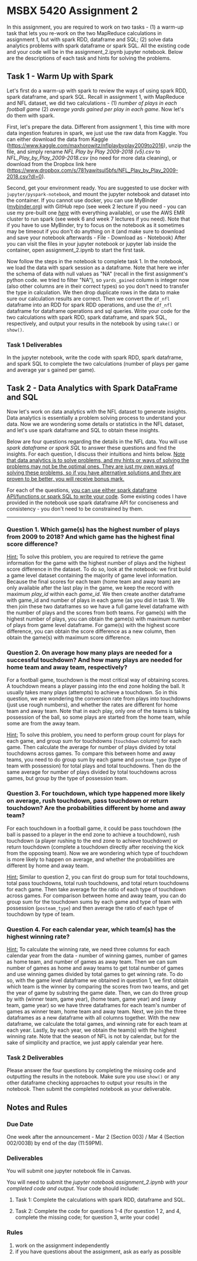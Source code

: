 # MSBX 5420 Assignment 2

In this assignment, you are required to work on two tasks - (1) a warm-up task that lets you re-work on the two MapReduce calculations in assignment 1, but with spark RDD, dataframe and SQL; (2) solve data analytics problems with spark dataframe or spark SQL. All the existing code and your code will be in the assignment_2.ipynb jupyter notebook. Below are the descriptions of each task and hints for solving the problems.

## Task 1 - Warm Up with Spark

Let's first do a warm-up with spark to review the ways of using spark RDD, spark dataframe, and spark SQL. Recall in assignment 1, with MapReduce and NFL dataset, we did two calculations - (1) *number of plays in each football game* (2) *average yards gained per play in each game*. Now let's do them with spark.

First, let's prepare the data. Different from assignment 1, this time with more data ingestion features in spark, we just use the raw data from Kaggle. You can either download the data from Kaggle (https://www.kaggle.com/maxhorowitz/nflplaybyplay2009to2016), unzip the file, and simply rename *NFL Play by Play 2009-2018 (v5).csv* to *NFL_Play_by_Play_2009-2018.csv* (no need for more data cleaning), or download from the Dropbox link here (https://www.dropbox.com/s/781yawitsul5bfs/NFL_Play_by_Play_2009-2018.csv?dl=0).

Second, get your environment ready. You are suggested to use docker with `jupyter/pyspark-notebook`, and mount the jupyter notebook and dataset into the container. If you cannot use docker, you can use MyBinder ([mybinder.org](https://mybinder.org)) with GitHub repo (see week 2 lecture if you need - you can use my pre-built one *[here](https://mybinder.org/v2/gh/msbx5420-class/msbx5420-class.github.io/HEAD)* with everything available), or use the AWS EMR cluster to run spark (see week 6 and week 7 lectures if you need). Note that if you have to use MyBinder, try to focus on the notebook as it sometimes may be timeout if you don't do anything on it (and make sure to download and save your notebook afterwards - File - Download as - Notebook) After you can visit the files in your jupyter notebook or jupyter lab inside the container, open assignment_2.ipynb to start the first task.

Now follow the steps in the notebook to complete task 1. In the notebook, we load the data with spark session as a dataframe. Note that here we infer the schema of data with null values as "NA" (recall in the first assignment's python code. we tried to filter "NA"), so `yards_gained` column is integer now (also other columns are in their correct types) so you don't need to transfer the type in calculation. We then drop duplicate rows in the data to make sure our calculation results are correct. Then we convert the `df_nfl` dataframe into an RDD for spark RDD operations, and use the `df_nfl` dataframe for dataframe operations and sql queries. Write your code for the two calculations with spark RDD, spark dataframe, and spark SQL, respectively, and output your results in the notebook by using `take()` or `show()`.

### Task 1 Deliverables

In the jupyter notebook, write the code with spark RDD, spark dataframe, and spark SQL to complete the two calculations (number of plays per game and average yar s gained per game).

## Task 2 - Data Analytics with Spark DataFrame and SQL

Now let's work on data analytics with the NFL dataset to generate insights. Data analytics is essentially a problem solving process to understand your data. Now we are wondering some details or statistics in the NFL dataset, and let's use spark dataframe and SQL to obtain these insights.

Below are four questions regarding the details in the NFL data. You will use *spark dataframe or spark SQL* to answer these questions and find the insights. For each question, I discuss their intuitions and hints below. <u>Note that data analytics is to solve problems, and my hints or ways of solving the problems may not be the optimal ones. They are just my own ways of solving these problems, so if you have alternative solutions and they are proven to be better, you will receive bonus mark.</u>

For each of the questions, <u>you can use either spark dataframe API/functions or spark SQL to write your code</u>. Some existing codes I have provided in the notebook use spark dataframe API for conciseness and consistency - you don't need to be constrained by them.

------

### Question 1. Which game(s) has the highest number of plays from 2009 to 2018? And which game has the highest final score difference?

<u>Hint:</u> To solve this problem, you are required to retrieve the game information for the game with the highest number of plays and the highest score difference in the dataset. To do so, look at the notebook: we first build a game level dataset containing the majority of game level information. Because the final scores for each team (home team and away team) are only available after the last play in the game, we keep the record with maximum *play_id* within each *game_id*. We then create another dataframe with game_id and number of plays in each game (as you did in task 1). We then join these two dataframes so we have a full game level dataframe with the number of plays and the scores from both teams. For game(s) with the highest number of plays, you can obtain the game(s) with maximum number of plays from game level dataframe. For game(s) with the highest score difference, you can obtain the score difference as a new column, then obtain the game(s) with maximum score difference.

### Question 2. On average how many plays are needed for a successful touchdown? And how many plays are needed for home team and away team, respectively?

For a football game, touchdown is the most critical way of obtaining scores. A touchdown means a player passing into the end zone holding the ball. It usually takes many plays (attempts) to achieve a touchdown. So in this question, we are wondering the conversion rate from plays into touchdowns (just use rough numbers), and whether the rates are different for home team and away team. Note that in each play, only one of the teams is taking possession of the ball, so some plays are started from the home team, while some are from the away team.

<u>Hint:</u> To solve this problem, you need to perform group count for plays for each game, and group sum for touchdowns (`touchdown` column) for each game. Then calculate the average for number of plays divided by total touchdowns across games. To compare this between home and away teams, you need to do group sum by each game and `posteam_type` (type of team with possession) for total plays and total touchdowns. Then do the same average for number of plays divided by total touchdowns across games, but group by the type of possession team.

### Question 3. For touchdown, which type happened more likely on average, rush touchdown, pass touchdown or return touchdown? Are the probabilities different by home and away team?

For each touchdown in a football game, it could be pass touchdown (the ball is passed to a player in the end zone to achieve a touchdown), rush touchdown (a player rushing to the end zone to achieve touchdown) or return touchdown (complete a touchdown directly after receiving the kick from the opposing team). Now we are wondering which type of touchdown is more likely to happen on average, and whether the probabilities are different by home and away team.

<u>Hint:</u> Similar to question 2, you can first do group sum for total touchdowns, total pass touchdowns, total rush touchdowns, and total return touchdowns for each game. Then take average for the ratio of each type of touchdown across games. For comparison between home and away team, you can do group sum for the touchdown sums by each game and type of team with possession (`posteam_type`) and then average the ratio of each type of touchdown by type of team.

### Question 4. For each calendar year, which team(s) has the highest winning rate?

<u>Hint:</u> To calculate the winning rate, we need three columns for each calendar year from the data - number of winning games, number of games as home team, and number of games as away team. Then we can sum number of games as home and away teams to get total number of games and use winning games divided by total games to get winning rate. To do so, with the game level dataframe we obtained in question 1, we first obtain which team is the winner by comparing the scores from two teams, and get the year of game by substring the game date. Then, we can do three group by with (winner team, game year), (home team, game year) and (away team, game year) so we have three dataframes for each team's number of games as winner team, home team and away team. Next, we join the three dataframes as a new dataframe with all columns together. With the new dataframe, we calculate the total games, and winning rate for each team at each year. Lastly, by each year, we obtain the team(s) with the highest winning rate. Note that the season of NFL is not by calendar, but for the sake of simplicity and practice, we just apply calendar year here.

### Task 2 Deliverables

Please answer the four questions by completing the missing code and outputting the results in the notebook. Make sure you use `show()` or any other dataframe checking approaches to output your results in the notebook. Then submit the completed notebook as your deliverable.

## Notes and Rules

### Due Date

One week after the announcement - Mar 2 (Section 003) / Mar 4 (Section 002/003B) by end of the day (11:59PM).

### Deliverables

You will submit one jupyter notebook file in Canvas.

You will need to submit the *jupyter notebook assignment_2.ipynb with your completed code and output*. Your code should include:

1. Task 1: Complete the calculations with spark RDD, dataframe and SQL.

2. Task 2: Complete the code for questions 1-4 (for question 1 2, and 4, complete the missing code; for question 3, write your code)

### Rules

1. work on the assignment independently
2. if you have questions about the assignment, ask as early as possible